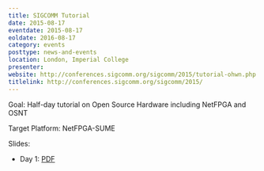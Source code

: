 ```yaml
---
title: SIGCOMM Tutorial
date: 2015-08-17
eventdate: 2015-08-17
eoldate: 2016-08-17
category: events
posttype: news-and-events
location: London, Imperial College
presenter:
website: http://conferences.sigcomm.org/sigcomm/2015/tutorial-ohwn.php
titlelink: http://conferences.sigcomm.org/sigcomm/2015/
---
```


Goal: Half-day tutorial on Open Source Hardware including NetFPGA and OSNT

Target Platform: NetFPGA-SUME

Slides:
- Day 1: [PDF](https://www.dropbox.com/s/q094jabalf5kahj/2015_SIGCOMM_tutorial.pdf?dl=0)
